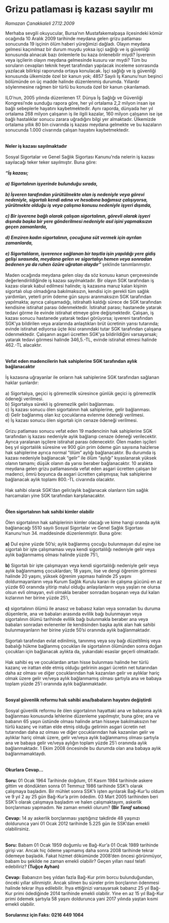 # Grizu patlaması iş kazası sayılır mı

*Ramazan Çanakkaleli 27.12.2009*

<div class="yazi">Merhaba sevgili okuyucular, Bursa’nın Mustafakemalpaşa ilçesindeki kömür ocağında 10 Aralık 2009 tarihinde meydana gelen grizu patlaması sonucunda 19 işçinin ölüm haberi yüreğimizi dağladı. Olayın meydana gelmesi kaçınılmaz bir durum muydu yoksa işçi sağlığı ve iş güvenliği konusunda alınacak bazı önlemlerle bu kaza önlenebilir miydi? İşverenin veya işçilerin olayın meydana gelmesinde kusuru var mıydı? Tüm bu soruların cevapları teknik heyet tarafından yapılacak inceleme sonrasında yazılacak bilirkişi raporunda ortaya konulacak. İşçi sağlığı ve iş güvenliği konusunda ülkemizde özel bir kanun yok; 4857 Sayılı İş Kanunu’nun beşinci bölümünde on üç madde halinde düzenlenmiş durumda. Yıllardır söylenmesine rağmen bir türlü bu konuda özel bir kanun çıkarılamadı. <br/><br/>ILO’nun, 2005 yılında düzenlenen 17. Dünya İş Sağlığı ve Güvenliği Kongresi’nde sunduğu rapora göre, her yıl ortalama 2,2 milyon insan işe bağlı sebeplerle hayatını kaybetmektedir. Aynı raporda, dünyada her yıl ortalama 268 milyon çalışanın iş ile ilgili kazalar, 160 milyon çalışanın ise işe bağlı hastalıklar sonucu zarara uğradığını bilgi yer almaktadır. Ülkemizde ortalama yıllık 80 bin civarında iş kazası meydana gelmekte ve bu kazaların sonucunda 1.000 civarında çalışan hayatını kaybetmektedir. <b><br/><br/><br/>Neler iş kazası sayılmaktadır</b> <br/><br/>Sosyal Sigortalar ve Genel Sağlık Sigortası Kanunu’nda nelerin iş kazası sayılacağı teker teker sayılmıştır. Buna göre: <b><i><br/><br/>“İş kazası; <br/><br/>a) Sigortalının işyerinde bulunduğu sırada, <br/><br/>b) İşveren tarafından yürütülmekte olan iş nedeniyle veya görevi nedeniyle, sigortalı kendi adına ve hesabına bağımsız çalışıyorsa, yürütmekte olduğu iş veya çalışma konusu nedeniyle işyeri dışında, <br/><br/>c) Bir işverene bağlı olarak çalışan sigortalının, görevli olarak işyeri dışında başka bir yere gönderilmesi nedeniyle asıl işini yapmaksızın geçen zamanlarda, <br/><br/>d) Emziren kadın sigortalının, çocuğuna süt vermek için ayrılan zamanlarda, <br/><br/>e) Sigortalıların, işverence sağlanan bir taşıtla işin yapıldığı yere gidiş gelişi sırasında, meydana gelen ve sigortalıyı hemen veya sonradan bedenen ya da ruhen özüre uğratan olaydır” </i></b>şeklinde tanımlanmıştır. <br/><br/>Maden ocağında meydana gelen olay da söz konusu kanun çerçevesinde değerlendirildiğinde iş kazası sayılmaktadır. Bir olayın SGK tarafından iş kazası olarak kabul edilmesi halinde; iş kazasına maruz kalan kişinin sigortalı olup olmadığına bakılmaksızın, kendisi için gerekli tüm sağlık yardımları, yeterli prim ödeme gün sayısı aranmaksızın SGK tarafından yapılmakta; ayrıca çalışamadığı, istirahatlı kaldığı sürece de SGK tarafından kendisine istirahat parası ödenmektedir. İstirahat parası; hastanede yatarak tedavi görme ile evinde istirahat etmeye göre değişmektedir. Çalışan, iş kazası sonucu hastanede yatarak tedavi görüyorsa; işvereni tarafından SGK’ya bildirilen veya aralarında anlaştıkları brüt ücretinin yarısı tutarında; evinde istirahat ediyorsa üçte ikisi oranındaki tutar SGK tarafından çalışana ödenmektedir. Çalışanın asgari ücretten SGK’ya bildirildiğini varsayarsak; yatarak tedavi görmesi halinde 346,5.-TL, evinde istirahat etmesi halinde 462.-TL alacaktır.<b> <br/><br/><br/>Vefat eden madencilerin hak sahiplerine SGK tarafından aylık bağlanacaktır</b> <br/><br/>İş kazasına uğrayanlar ile onların hak sahiplerine SGK tarafından sağlanan haklar şunlardır: <br/><br/>a) Sigortalıya, geçici iş göremezlik süresince günlük geçici iş göremezlik ödeneği verilmesi. <br/>b) Sigortalıya sürekli iş göremezlik geliri bağlanması. <br/>c) İş kazası sonucu ölen sigortalının hak sahiplerine, gelir bağlanması. <br/>d) Gelir bağlanmış olan kız çocuklarına evlenme ödeneği verilmesi. <br/>e) İş kazası sonucu ölen sigortalı için cenaze ödeneği verilmesi. <br/><br/>Grizu patlaması sonucu vefat eden 19 madencinin hak sahiplerine SGK tarafından iş kazası nedeniyle aylık bağlanıp cenaze ödeneği verilecektir. Ayrıca yaralanan işçilere istirahat parası ödenecektir. Ölen maden işçileri beş yıl sigortalılık süresine ve 900 gün prim ödeme gün sayısına haizlerse hak sahiplerine ayrıca normal “ölüm” aylığı bağlanacaktır. Bu durumda iş kazası nedeniyle bağlanacak “gelir” ile ölüm “aylığı” kıyaslanarak yüksek olanın tamamı; düşük olanın da yarısı beraber bağlanacaktır. 10 aralıkta meydana gelen grizu patlamasında vefat eden asgari ücretten çalışan bir madenci, ömrü boyunca da asgari ücretten çalışmışsa; hak sahiplerine bağlanacak aylık toplamı 800.-TL civarında olacaktır. <br/><br/>Hak sahibi olarak SGK’dan gelir/aylık bağlanacak olanların tüm sağlık harcamaları yine SGK tarafından karşılanacaktır.<b> <br/><br/><br/>Ölen sigortalının hak sahibi kimler olabilir</b> <br/><br/>Ölen sigortalının hak sahiplerinin kimler olacağı ve kime hangi oranda aylık bağlanacağı 5510 sayılı Sosyal Sigortalar ve Genel Sağlık Sigortası Kanunu’nun 34. maddesinde düzenlenmiştir. Buna göre:<b> <br/><br/>a)</b> Dul eşine yüzde 50’si; aylık bağlanmış çocuğu bulunmayan dul eşine ise sigortalı bir işte çalışmaması veya kendi sigortalılığı nedeniyle gelir veya aylık bağlanmamış olması halinde yüzde 75’i,<b> <br/><br/>b)</b> Sigortalı bir işte çalışmayan veya kendi sigortalılığı nedeniyle gelir veya aylık bağlanmamış çocuklardan; 18 yaşını, lise ve dengi öğrenim görmesi halinde 20 yaşını, yüksek öğrenim yapması halinde 25 yaşını doldurmayanların veya Kurum Sağlık Kurulu kararı ile çalışma gücünü en az yüzde 60 oranında yitirip malul olduğu anlaşılanların veya yaşları ne olursa olsun evli olmayan, evli olmakla beraber sonradan boşanan veya dul kalan kızlarının her birine yüzde 25’i,<b> <br/><br/>c)</b> sigortalının ölümü ile anasız ve babasız kalan veya sonradan bu duruma düşenlerle, ana ve babaları arasında evlilik bağı bulunmayan veya sigortalının ölümü tarihinde evlilik bağı bulunmakla beraber ana veya babaları sonradan evlenenler ile kendisinden başka aylık alan hak sahibi bulunmayanların her birine yüzde 50’si oranında aylık bağlanmaktadır. <br/><br/>Sigortalı tarafından evlat edinilmiş, tanınmış veya soy bağı düzeltilmiş veya babalığı hükme bağlanmış çocukları ile sigortalının ölümünden sonra doğan çocukları için bağlanacak aylıkta da, yukarıdaki esaslar geçerli olmaktadır. <br/><br/>Hak sahibi eş ve çocuklardan artan hisse bulunması halinde her türlü kazanç ve irattan elde etmiş olduğu gelirinin asgari ücretin net tutarından daha az olması ve diğer çocuklarından hak kazanılan gelir ve aylıklar hariç olmak üzere gelir ve/veya aylık bağlanmamış olması şartıyla ana ve babaya toplam yüzde 25’i oranında aylık bağlanmaktadır.<b> <br/><br/><br/>Sosyal güvenlik reformu hak sahibi ana/babaların hayatını değiştirdi</b> <br/><br/>Sosyal güvenlik reformu ile ölen sigortalının hayattaki ana ve babasına aylık bağlanması konusunda lehlerine düzenleme yapılmıştır, buna göre; ana ve babanın 65 yaşın üstünde olması halinde artan hisseye bakılmaksızın her türlü kazanç ve irattan elde etmiş olduğu gelirinin asgari ücretin net tutarından daha az olması ve diğer çocuklarından hak kazanılan gelir ve aylıklar hariç olmak üzere, gelir ve/veya aylık bağlanmamış olması şartıyla ana ve babaya gelir ve/veya aylığın toplam yüzde 25’i oranında aylık bağlanmaktadır. 1 Ekim 2008 öncesinde bu durumda olan ana babaya aylık bağlanmamaktaydı.<b> <br/><br/><br/>Okurlara Cevap… <br/><br/>Soru: </b>01 Ocak 1964 Tarihinde doğdum, 01 Kasım 1984 tarihinde askere gittim ve döndükten sonra 01 Temmuz 1986 tarihinde SSK’lı olarak çalışmaya başladım. Bir mühlet sonra SSK’lı işten ayrılarak Bağ-Kur’lu oldum ve 9 yıl 2 ay 25 gün Bağ-Kur’a prim ödedim. 03 Mart 2005 tarihinden beri SSK’lı olarak çalışmaya başladım ve halen çalışmaktayım, askerlik borçlanması yapmadım. Ne zaman emekli olurum? <b>(Bir <i>Taraf</i> satıcısı) <br/><br/>Cevap:</b> 14 ay askerlik borçlanması yaptığınız takdirde 48 yaşınızı doldurunca yani 01 Ocak 2012 tarihinde 5.225 gün ile SSK’dan emekli olabilirsiniz.<b> <br/><br/><br/>Soru:</b> Babam 01 Ocak 1959 doğumlu ve Bağ-Kur’a 01 Ocak 1989 tarihinde girişi var. Ancak hiç ödeme yapmamış daha sonra 2008 tarihinde tekrar ödemeye başladık. Fakat hizmet dökümünde 2008’den öncesi görünmüyor, babam bu şekilde ne zaman emekli olabilir? Geçen yılları nasıl telafi edebiliriz? <b>(Tuğçe Ayhan) <br/><br/>Cevap:</b> Babanızın beş yıldan fazla Bağ-Kur prim borcu bulunduğundan, önceki yıllar silinmiştir. Ancak silinen bu süreler prim borçlarının ödenmesi halinde tekrar ihya edilebilir. İhya ettiğinizi varsayarsak babanız 25 yıl Bağ-Kur primi ödediğinde 2014 tarihinde emekli olabilir. Yine en az 15 yıl Bağ-Kur primi ödemek şartıyla 58 yaşını doldurunca yani 2017 yılında yaştan kısmi emekli olabilir.<b> <br/><br/>Sorularınız için Faks: 0216 449 1064</b></div>

